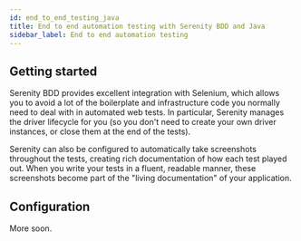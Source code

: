 ```yaml
---
id: end_to_end_testing_java
title: End to end automation testing with Serenity BDD and Java
sidebar_label: End to end automation testing
---
```


## Getting started

Serenity BDD provides excellent integration with Selenium, which allows you to avoid a lot
of the boilerplate and infrastructure code you normally need to deal with in automated web tests.
In particular, Serenity manages the driver lifecycle for you (so you don't need to create your own driver
instances, or close them at the end of the tests).

Serenity can also be configured to automatically take screenshots throughout the tests, creating rich documentation
of how each test played out. When you write your tests in a fluent, readable manner, these screenshots
become part of the "living documentation" of your application.

## Configuration

More soon.
